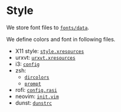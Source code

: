 # Style
We store font files to [`fonts/data`](`./fonts/data/`).

We define colors and font in following files.

- X11 style: [`style.xresources`](./X11/config/style.xresources)
- urxvt: [`urxvt.xresources`](./urxvt/config/urxvt.xresources)
- i3: [`config`](./i3/config/config)
- zsh:
    - [`dircolors`](./zsh/config/dircolors)
    - [`prompt`](./zsh/config/external/prompt_purification_setup)
- rofi: [`config.rasi`](./rofi/config/config.rasi)
- neovim: [`init.vim`](./nvim/config/init.vim)
- dunst: [`dunstrc`](./dunst/config/dunstrc)
